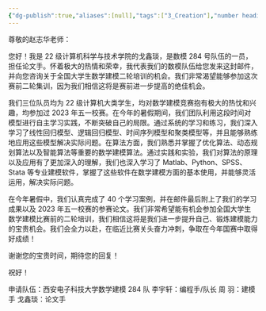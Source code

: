 ```yaml
---
{"dg-publish":true,"aliases":[null],"tags":["3_Creation"],"number headings":"auto, first-level 1, max 6, A.1.","Created-Date":"2023-08-06 16:48:32","Modified-Date":"2024-04-18 11:52:37","permalink":"/000_Personnal/001_Messages/20230805 数模暑期二轮培训参赛申请邮件/","dgPassFrontmatter":true}
---
```



尊敬的赵志华老师：

您好！我是 22 级计算机科学与技术学院的戈鑫琰，是数模 284 号队伍的一员，担任论文手。怀着极大的热情和荣幸，我代表我们的数模队伍给您发来这封邮件，并向您咨询关于全国大学生数学建模二轮培训的机会。我们非常渴望能够参加这次赛前二轮集训，因为我们相信这将是赛前进一步提高的绝佳机会。

我们三位队员均为 22 级计算机大类学生，均对数学建模竞赛抱有极大的热忱和兴趣，均参加过 2023 年五一校赛。在今年的暑假期间，我们团队利用这段时间对模型进行自主学习实践，不断突破自己的局限。通过系统的学习和练习，我们深入学习了线性回归模型、逻辑回归模型、时间序列模型和聚类模型等，并且能够熟练地应用这些模型解决实际问题。在算法方面，我们熟悉并掌握了优化算法、动态规划算法以及智能算法等重要的数学建模算法。通过实践和实验，我们对算法的原理以及应用有了更加深入的理解，我们也深入学习了 Matlab、Python、SPSS、Stata 等专业建模软件，掌握了这些软件在数学建模方面的基本使用，并能够灵活运用，解决实际问题。

在今年暑假中，我们认真完成了 40 个学习案例，并在邮件最后附上了我们的学习成果以及 2023 年五一校赛的参赛论文。我们非常希望能有机会参加全国大学生数学建模比赛前的二轮培训，我们相信这将是我们进一步提升自己、锻炼建模能力的宝贵机会。我们会全力以赴，在临近比赛关头奋力冲刺，争取在今年国赛中取得好成绩！

谢谢您的宝贵时间，期待您的回复！

祝好！

申请队伍：西安电子科技大学数学建模 284 队
李宇轩：编程手/队长
周   羽：建模手
戈鑫琰：论文手